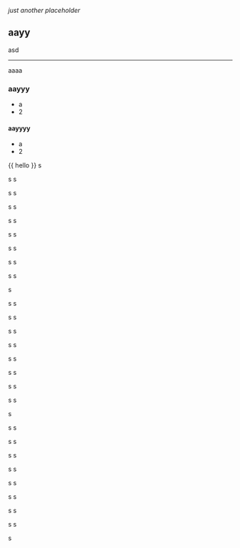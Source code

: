 *just another placeholder*

## aayy
asd

----

aaaa

### aayyy
- a
- 2

#### aayyyy
- a
- 2

<sf-m name="bpdocs-aaaa">
	{{ hello }}
</sf-m>
<script>
	sf.model('bpdocs-aaaa', My => {
		My.hello = "world";
	});
</script>
s

s
s

s
s

s
s

s
s

s
s

s
s

s
s

s
s

s

s
s

s
s

s
s

s
s

s
s

s
s

s
s

s
s

s

s
s

s
s

s
s

s
s

s
s

s
s

s
s

s
s

s